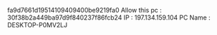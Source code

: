 fa9d7661d19514109409400be9219fa0
Allow this pc :
30f38b2a449ba97d9f840237f86fcb24
IP : 197.134.159.104
PC Name : DESKTOP-P0MV2LJ
